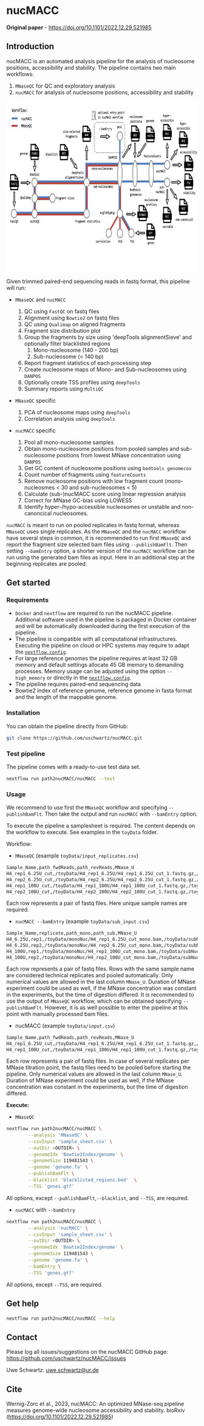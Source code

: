 # nucMACC

**Original paper** - https://doi.org/10.1101/2022.12.29.521985

## Introduction
nucMACC is an automated analysis pipeline for the analysis of nucleosome positions, accessibility and stability. The pipeline contains two main workflows:

1. `MNaseQC` for QC and  exploratory analysis
2. `nucMACC` for analysis of nucleosome positions, accessibility and stability

<p align="center">
	<img src="docs/img/workflow.png" width="800" height="450">
</p>

Given trimmed paired-end sequencing reads in fastq format, this pipeline will run:

* `MNaseQC` and `nucMACC`
    1. QC using `FastQC` on fastq files
    2. Alignment using `Bowtie2` on fastq files
    3. QC using `Qualimap` on aligned fragments
    4. Fragment size distribution plot
    5. Group the fragments by size using 'deepTools alignmentSieve' and optionally filter blacklisted regions
        1. Mono-nucleosome (140 - 200 bp)
        2. Sub-nucleosome (< 140 bp)
    6. Report fragment statistics of each processing step
    7. Create nucleosome maps of Mono- and Sub-nucleosomes using `DANPOS`
    8. Optionally create TSS profiles using `deepTools`
    9. Summary reports using `MultiQC`


* `MNaseQC` specific
    1. PCA of nucleosome maps using `deepTools`
    2. Correlation analysis using `deepTools`

* `nucMACC` specific
    1. Pool all mono-nucleosome samples
    2. Obtain mono-nucleosome positions from pooled samples and sub-nucleosome positions from lowest MNase concentration using `DANPOS`
    3. Get GC content of nucleosome positions using `bedtools genomecov`
    4. Count number of fragments using `featureCounts`
    5. Remove nucleosome positions with low fragment count (mono-nucleosmes < 30 and sub-nucleosomes < 5)
    6. Calculate (sub-)nucMACC score using linear regression analysis
    7. Correct for MNase GC-bias using LOWESS
    8. Identify hyper-/hypo-accessible nucleosomes or unstable and non-canoncical nucleosomes.

`nucMACC` is meant to run on pooled replicates in fastq format, whereas `MNaseQC` uses single replicates. As the `MNaseQC` and the `nucMACC` workflow have several steps in common, it is recommended to run first `MNaseQC` and report the fragment size selected bam files using `--publishBamFlt`. Then setting `--bamEntry` option, a shorter version of the `nucMACC` workflow can be run using the generated bam files as input. Here in an additional step at the beginning replicates are pooled.

## Get started

### Requirements

* `Docker` and `nextflow` are required to run the nucMACC pipeline. Additional software used in the pipeline is packaged in Docker container and will be automatically downloaded during the first execution of the pipeline.
* The pipeline is compatible with all computational infrastructures. Executing the pipeline on cloud or HPC systems may require to adapt the [`nextflow.config`](https://www.nextflow.io/docs/latest/basic.html).
* For large reference genomes the pipeline requires at least 32 GB memory and default settings allocate 45 GB memory to demanding processes. Memory usage can be adjusted using the option `--high_memory` or directly in the [`nextflow.config`](https://www.nextflow.io/docs/latest/basic.html).
* The pipeline requires paired-end sequencing data
* Bowtie2 index of reference genome, reference genome in fasta format and the length of the mappable genome.

### Installation
You can obtain the pipeline directly from GitHub:
```bash
git clone https://github.com/uschwartz/nucMACC.git
```

### Test pipeline
The pipeline comes with a ready-to-use test data set.
```bash
nextflow run path2nucMACC/nucMACC --test
```

### Usage
We recommend to use first the `MNaseQC` workflow and specifying `--publishBamFlt`. Then take the output and run `nucMACC` with `--bamEntry` option.  

To execute the pipeline a samplesheet is required. The content depends on the workflow to execute. See examples in the `toyData` folder.

Workflow:

* `MNaseQC` (example `toyData/input_replicates.csv`)

```csv
Sample_Name,path_fwdReads,path_revReads,MNase_U
H4_rep1_6.25U_cut,/toyData/H4_rep1_6.25U/H4_rep1_6.25U_cut_1.fastq.gz,/toyData/H4_rep1_6.25U/H4_rep1_6.25U_cut_2.fastq.gz,6.25
H4_rep2_6.25U_cut,/toyData/H4_rep2_6.25U/H4_rep2_6.25U_cut_1.fastq.gz,/toyData/H4_rep2_6.25U/H4_rep2_6.25U_cut_2.fastq.gz,6.25
H4_rep1_100U_cut,/toyData/H4_rep1_100U/H4_rep1_100U_cut_1.fastq.gz,/toyData/H4_rep1_100U/H4_rep1_100U_cut_2.fastq.gz,100
H4_rep2_100U_cut,/toyData/H4_rep2_100U/H4_rep2_100U_cut_1.fastq.gz,/toyData/H4_rep2_100U/H4_rep2_100U_cut_2.fastq.gz,100
```
Each row represents a pair of fastq files. Here unique sample names are required.



* `nucMACC --bamEntry` (example `toyData/sub_input.csv`)

```csv
Sample_Name,replicate,path_mono,path_sub,MNase_U
H4_6.25U,rep1,/toyData/monoNuc/H4_rep1_6.25U_cut_mono.bam,/toyData/subNuc/H4_rep1_6.25U_cut_sub.bam,6.25
H4_6.25U,rep2,/toyData/monoNuc/H4_rep2_6.25U_cut_mono.bam,/toyData/subNuc/H4_rep2_6.25U_cut_sub.bam,6.25
H4_100U,rep1,/toyData/monoNuc/H4_rep1_100U_cut_mono.bam,/toyData/subNuc/H4_rep1_100U_cut_sub.bam,100
H4_100U,rep2,/toyData/monoNuc/H4_rep2_100U_cut_mono.bam,/toyData/subNuc/H4_rep2_100U_cut_sub.bam,100
```
Each row represents a pair of fastq files. Rows with the same sample name are considered technical replicates and pooled automatically. Only numerical values are allowed in the last column `MNase_U`. Duration of MNase experiment could be used as well, if the MNase concentration was constant in the experiments, but the time of digestion differed. It is recommended to use the output of `MNaseQC` workflow, which can be obtained specifying `--publishBamFlt`. However, it is as well possible to enter the pipeline at this point with manually processed bam files.


* nucMACC (example `toyData/input.csv`)

```csv
Sample_Name,path_fwdReads,path_revReads,MNase_U
H4_rep1_6.25U_cut,/toyData/H4_rep1_6.25U/H4_rep1_6.25U_cut_1.fastq.gz,/toyData/H4_rep1_6.25U/H4_rep1_6.25U_cut_2.fastq.gz,6.25
H4_rep1_100U_cut,/toyData/H4_rep1_100U/H4_rep1_100U_cut_1.fastq.gz,/toyData/H4_rep1_100U/H4_rep1_100U_cut_2.fastq.gz,100
```
Each row represents a pair of fastq files. In case of several replicates per MNase titration point, the fastq files need to be pooled before starting the pipeline. Only numerical values are allowed in the last column `MNase_U`. Duration of MNase experiment could be used as well, if the MNase concentration was constant in the experiments, but the time of digestion differed.  

**Execute:**

* `MNaseQC`
```bash
nextflow run path2nucMACC/nucMACC \
        --analysis 'MNaseQC' \
        --csvInput 'sample_sheet.csv' \
        --outDir <OUTDIR> \
        --genomeIdx 'Bowtie2Index/genome' \
        --genomeSize 119481543 \
        --genome 'genome.fa' \
        --publishBamFlt \
        --blacklist 'blacklisted_regions.bed'  \
        --TSS 'genes.gtf'
```
All options, except `--publishBamFlt`,`--blacklist`, and `--TSS`, are required.   


* `nucMACC` with `--bamEntry`
```bash
nextflow run path2nucMACC/nucMACC \
        --analysis 'nucMACC' \
        --csvInput 'sample_sheet.csv' \
        --outDir <OUTDIR> \
        --genomeIdx 'Bowtie2Index/genome' \
        --genomeSize 119481543 \
        --genome 'genome.fa' \
        --bamEntry \
        --TSS 'genes.gtf'
```
All options, except `--TSS`, are required.   


## Get help

```bash
nextflow run path2nucMACC/nucMACC --help
```


## Contact

Please log all issues/suggestions on the nucMACC GitHub page: https://github.com/uschwartz/nucMACC/issues

Uwe Schwartz: uwe.schwartz@ur.de

## Cite

Wernig-Zorc et al., 2023, nucMACC: An optimized MNase-seq pipeline measures genome-wide nucleosome accessibility and stability. bioRxiv (https://doi.org/10.1101/2022.12.29.521985)
